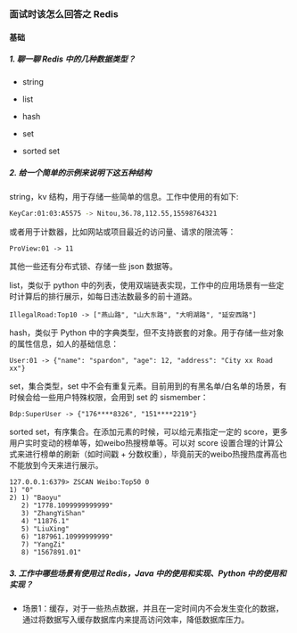 ### 面试时该怎么回答之 Redis

#### 基础

##### 1. 聊一聊 Redis 中的几种数据类型？

- string

- list
- hash
- set
- sorted set

##### 2. 给一个简单的示例来说明下这五种结构

string，kv  结构，用于存储一些简单的信息。工作中使用的有如下:

```bash
KeyCar:01:03:A5575 -> Nitou,36.78,112.55,15598764321
```

或者用于计数器，比如网站或项目最近的访问量、请求的限流等：

```
ProView:01 -> 11
```

其他一些还有分布式锁、存储一些 json 数据等。



list，类似于 python 中的列表，使用双端链表实现，工作中的应用场景有一些定时计算后的排行展示，如每日违法数最多的前十道路。

```
IllegalRoad:Top10 -> ["燕山路", "山大东路", "大明湖路", "延安西路"]
```



hash，类似于 Python 中的字典类型，但不支持嵌套的对象。用于存储一些对象的属性信息，如人的基础信息：

```
User:01 -> {"name": "spardon", "age": 12, "address": "City xx Road xx"}
```



set，集合类型，set 中不会有重复元素。目前用到的有黑名单/白名单的场景，有时候会给一些用户特殊权限，会用到 set 的 sismember：

```
Bdp:SuperUser -> {"176****8326", "151****2219"}
```



sorted set，有序集合。在添加元素的时候，可以给元素指定一定的 score，更多用户实时变动的榜单等，如weibo热搜榜单等。可以对 score 设置合理的计算公式来进行榜单的刷新（如时间戳 + 分数权重），毕竟前天的weibo热搜热度再高也不能放到今天来进行展示。

```
127.0.0.1:6379> ZSCAN Weibo:Top50 0
1) "0"
2) 1) "Baoyu"
   2) "1778.1099999999999"
   3) "ZhangYiShan"
   4) "11876.1"
   5) "LiuXing"
   6) "187961.10999999999"
   7) "YangZi"
   8) "1567891.01"
```

##### 3. 工作中哪些场景有使用过 Redis，Java 中的使用和实现、Python 中的使用和实现？

- 场景1：缓存，对于一些热点数据，并且在一定时间内不会发生变化的数据，通过将数据写入缓存数据库内来提高访问效率，降低数据库压力。

